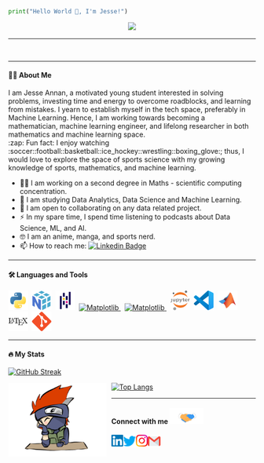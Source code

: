 ```python
print("Hello World 👋, I'm Jesse!")
```

<!--
**annan92419/annan92419** is a ✨ _special_ ✨ repository because its `README.md` (this file) appears on your GitHub profile.

Here are some ideas to get you started:

- 🔭 I’m currently working on ...
- 🌱 I’m currently learning ...
- 👯 I’m looking to collaborate on ...
- 🤔 I’m looking for help with ...
- 💬 Ask me about ...
- 📫 How to reach me: ...
- 😄 Pronouns: ...
- ⚡ Fun fact: ...
-->

<div id="header" align="center">
  <img src="https://media.giphy.com/media/v1.Y2lkPTc5MGI3NjExMDMxODQ2YzZlOGE2Yzk0NDQxYWJiN2U3MmY4YTMyMzk0YTQ5YWYyYSZjdD1n/4rL0k8t2mSmWbzO8fl/giphy.gif" width="100"/>
</div>


---
<div id="header" align = "center">
<img src="https://komarev.com/ghpvc/?username=annan92419&style=flat-square&color=blue" alt=""/>
</div>


---
#### :man_technologist: About Me

<p>
  I am Jesse Annan, a motivated young student interested in solving problems, investing time and energy to overcome roadblocks, and learning from mistakes. I yearn to establish myself in the tech space, preferably in Machine Learning. Hence, I am working towards becoming a mathematician, machine learning engineer, and lifelong researcher in both mathematics and machine learning space. <br>
  :zap: Fun fact: I enjoy watching :soccer::football::basketball::ice_hockey::wrestling::boxing_glove:; thus, I would love to explore the space of sports science with my growing knowledge of sports, mathematics, and machine learning.
 </p>

- :man_student: I am working on a second degree in Maths - scientific computing concentration.
- :seedling: I am studying Data Analytics, Data Science and Machine Learning.
- 👯 I am open to collaborating on any data related project.
- :zap: In my spare time, I spend time listening to podcasts about Data Science, ML, and AI.
- :nerd_face: I am an anime, manga, and sports nerd.
- :mailbox: How to reach me: [![Linkedin Badge](https://img.shields.io/badge/-LinkedIN-blue?style=flat&logo=Linkedin&logoColor=white)](https://www.linkedin.com/in/jesse-annan-8979b51a0/)


---
#### :hammer_and_wrench: Languages and Tools

<div>
  <img src="https://github.com/devicons/devicon/blob/master/icons/python/python-original.svg" title="Python" **alt="Python" width="40" height="40"/>&nbsp;
  <img src="https://github.com/devicons/devicon/blob/master/icons/numpy/numpy-original.svg" title="Python Numpy" **alt="Numpy" width="40" height="40"/>&nbsp;
  <img src="https://github.com/devicons/devicon/blob/master/icons/pandas/pandas-original.svg" title="Python Pandas" **alt="Pandas" width="40" height="40"/>&nbsp;
  <a href="#" target="_blank"> <img src="https://matplotlib.org/stable/_static/logo2_compressed.svg" alt="Matplotlib" height="40"/> </a>&nbsp;
  <a href="#" target="_blank"> <img src="https://upload.wikimedia.org/wikipedia/commons/0/05/Scikit_learn_logo_small.svg" alt="Matplotlib" height="40"/> </a>&nbsp;
  <img src="https://github.com/devicons/devicon/blob/master/icons/jupyter/jupyter-original-wordmark.svg" title="Jupyter Notebook" **alt="Jupyter" width="40" height="40"/>&nbsp;
  <img src="https://github.com/devicons/devicon/blob/master/icons/vscode/vscode-original.svg" title="VScode" **alt="VScode" width="40" height="40"/>&nbsp;
  <img src="https://github.com/devicons/devicon/blob/master/icons/matlab/matlab-original.svg" title="Matlab" **alt="Matlab" width="40" height="40"/>&nbsp;
  <img src="https://github.com/devicons/devicon/blob/master/icons/latex/latex-original.svg" title="LaTeX" **alt="LaTeX" width="40" height="40"/>&nbsp;
  <img src="https://github.com/devicons/devicon/blob/master/icons/git/git-original.svg" title="Git" **alt="Git" width="40" height="40"/>
</div>


---
#### :fire: My Stats

[![GitHub Streak](https://github-readme-streak-stats.herokuapp.com?user=annan92419&theme=radical&include_all_commits=true)](https://git.io/streak-stats)

[![Top Langs](https://github-readme-stats.vercel.app/api/top-langs/?username=annan92419&layout=compact&theme=radical)](https://github.com/anuraghazra/github-readme-stats)
<img src="https://github.com/SatYu26/SatYu26/blob/master/Assets/Anime_snaps/kakashi.png" alt="Kakashi" style="float: left; margin-right: 10px;" width="200px" />


---
#### Connect with me <img src="https://github.com/SatYu26/SatYu26/blob/master/Assets/Handshake.gif" height="32px">

  <a href="https://www.linkedin.com/in/jesse-annan-8979b51a0/">
    <img align="left" alt="Satyam Goyal | Linkedin" width="24px" src="https://github.com/SatYu26/SatYu26/blob/master/Assets/Linkedin.svg" />
  </a> &nbsp;&nbsp;
  <a href="https://twitter.com/a_jesse23">
    <img align="left" alt="Satyam Goyal | Twitter" width="26px" src="https://github.com/SatYu26/SatYu26/blob/master/Assets/Twitter.svg" />
  </a> &nbsp;&nbsp;
  <a href="https://www.instagram.com/a_jesse24/">
    <img align="left" alt="Satyam Goyal | Instagram" width="24px" src="https://github.com/SatYu26/SatYu26/blob/master/Assets/Instagram.svg" />
  </a> &nbsp;&nbsp;
  <a href="mailto:jesann404@gmail.com">
    <img align="left" alt="Satyam Goyal | Gmail" width="26px" src="https://github.com/SatYu26/SatYu26/blob/master/Assets/Gmail.svg" />
  </a>
